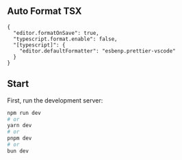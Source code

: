 ## Auto Format TSX

```
{
  "editor.formatOnSave": true,
  "typescript.format.enable": false,
  "[typescript]": {
    "editor.defaultFormatter": "esbenp.prettier-vscode"
  }
}
```

## Start

First, run the development server:

```bash
npm run dev
# or
yarn dev
# or
pnpm dev
# or
bun dev
```
